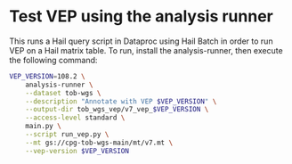 # Test VEP using the analysis runner

This runs a Hail query script in Dataproc using Hail Batch in order to run VEP on a Hail matrix table. To run, install the analysis-runner, then execute the following command:

```sh
VEP_VERSION=108.2 \
    analysis-runner \
    --dataset tob-wgs \
    --description "Annotate with VEP $VEP_VERSION" \
    --output-dir tob_wgs_vep/v7_vep_$VEP_VERSION \
    --access-level standard \
    main.py \
    --script run_vep.py \
    --mt gs://cpg-tob-wgs-main/mt/v7.mt \
    --vep-version $VEP_VERSION
```
